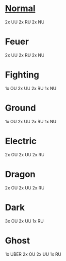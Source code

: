 # [Normal](https://pokepast.es/fb804780ac508cb0)

2x UU
2x RU
2x NU

# Feuer

2x UU
2x RU
2x NU

# Fighting

1x OU
2x UU
2x RU
1x NU

# Ground

1x OU
2x UU
2x RU
1x NU

# Electric

2x OU
2x UU
2x RU

# Dragon

2x OU
2x UU
2x RU

# Dark

3x OU
2x UU
1x RU

# Ghost

1x UBER
2x OU
2x UU
1x RU
